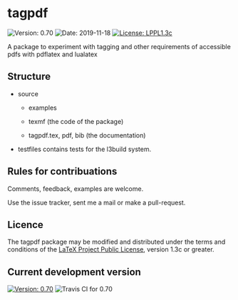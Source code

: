 # tagpdf

![Version: 0.70](https://img.shields.io/badge/current_version-0.70-blue.svg?style=flat-square)
![Date: 2019-11-18](https://img.shields.io/badge/date-2019--11--18-blue.svg?style=flat-square)
[![License: LPPL1.3c ](https://img.shields.io/badge/license-LPPL1.3c-blue.svg?style=flat-square)](https://ctan.org/license/lppl1.3c)

A package to experiment with tagging and other requirements of accessible pdfs with pdflatex and lualatex


##  Structure

- source
    - examples
    - texmf (the code of the package)
     
    - tagpdf.tex, pdf, bib (the documentation)
    
- testfiles contains tests for the l3build system. 
      
## Rules for contribuations

Comments, feedback, examples are welcome. 

Use the issue tracker, sent me a mail or make a pull-request.

## Licence

The tagpdf package may be modified and distributed under the terms and conditions of the 
[LaTeX Project Public License](https://www.latex-project.org/lppl/), version 1.3c or greater.
 
## Current development version

[![Version: 0.70](https://img.shields.io/badge/version-0.70-blue.svg?style=flat-square)](https://travis-ci.com/u-fischer/tagpdf/)
![Travis CI for 0.70](https://img.shields.io/travis/com/u-fischer/tagpdf/master.svg?style=flat-square)


